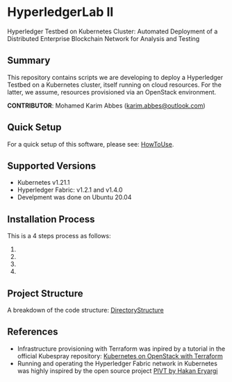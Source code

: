 # HyperledgerLab II

Hyperledger Testbed on Kubernetes Cluster: Automated Deployment of a Distributed Enterprise Blockchain Network for Analysis and Testing

## Summary

This repository contains scripts we are developing to deploy a Hyperledger Testbed on a Kubernetes cluster, itself running on cloud resources. For the latter, we assume, resources provisioned via an OpenStack environment.

**CONTRIBUTOR**: Mohamed Karim Abbes (karim.abbes@outlook.com)

## Quick Setup

For a quick setup of this software, please see: [HowToUse](docs/HowToUse.md).

## Supported Versions

- Kubernetes v1.21.1
- Hyperledger Fabric: v1.2.1 and v1.4.0
- Develpment was done on Ubuntu 20.04

## Installation Process

This is a 4 steps process as follows:

1.
2.
3.
4.

## Project Structure

A breakdown of the code structure: [DirectoryStructure](docs/DirectoryStructure.md)

## References

- Infrastructure provisioning with Terraform was inpired by a tutorial in the official Kubespray repository: [Kubernetes on OpenStack with Terraform](https://github.com/kubernetes-sigs/kubespray/tree/master/contrib/terraform/openstack)
- Running and operating the Hyperledger Fabric network in Kubernetes was highly inspired by the open source project [PIVT by Hakan Eryargi](https://github.com/hyfen-nl/PIVT)
